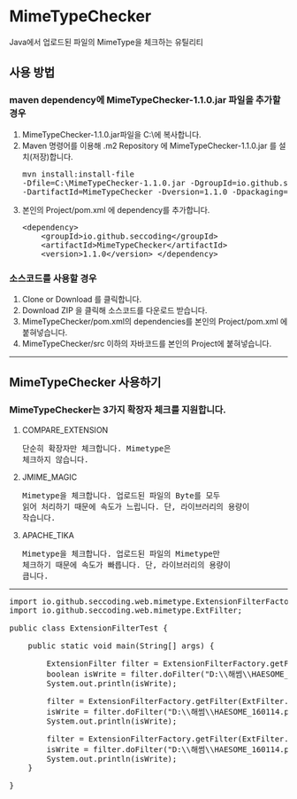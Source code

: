 # MimeTypeChecker
Java에서 업로드된 파일의 MimeType을 체크하는 유틸리티

## 사용 방법
### maven dependency에 MimeTypeChecker-1.1.0.jar 파일을 추가할 경우
1. MimeTypeChecker-1.1.0.jar파일을 C:\에 복사합니다.
1. Maven 명령어를 이용해 .m2 Repository 에 MimeTypeChecker-1.1.0.jar 를 설치(저장)합니다.<pre>mvn install:install-file -Dfile=C:\MimeTypeChecker-1.1.0.jar -DgroupId=io.github.seccoding -DartifactId=MimeTypeChecker -Dversion=1.1.0 -Dpackaging=jar</pre>
1. 본인의 Project/pom.xml 에 dependency를 추가합니다.<pre>
	&lt;dependency&gt;
	&nbsp;&nbsp;&nbsp;&nbsp;&lt;groupId&gt;io.github.seccoding&lt;/groupId&gt;
	&nbsp;&nbsp;&nbsp;&nbsp;&lt;artifactId&gt;MimeTypeChecker&lt;/artifactId&gt;
	&nbsp;&nbsp;&nbsp;&nbsp;&lt;version&gt;1.1.0&lt;/version&gt;
	&lt;/dependency&gt;
</pre>

### 소스코드를 사용할 경우
1. Clone or Download 를 클릭합니다.
1. Download ZIP 을 클릭해 소스코드를 다운로드 받습니다.
1. MimeTypeChecker/pom.xml의 dependencies를 본인의 Project/pom.xml 에 붙혀넣습니다.
1. MimeTypeChecker/src 이하의 자바코드를 본인의 Project에 붙혀넣습니다. 
---
## MimeTypeChecker 사용하기
### MimeTypeChecker는 3가지 확장자 체크를 지원합니다.
1. COMPARE_EXTENSION<pre>단순히 확장자만 체크합니다. Mimetype은 체크하지 않습니다.</pre>
1. JMIME_MAGIC<pre>Mimetype을 체크합니다. 업로드된 파일의 Byte를 모두 읽어 처리하기 때문에 속도가 느립니다. 
	단, 라이브러리의 용량이 작습니다.</pre>
1. APACHE_TIKA<pre>Mimetype을 체크합니다. 업로드된 파일의 Mimetype만 체크하기 때문에 속도가 빠릅니다. 
	단, 라이브러리의 용량이 큽니다.</pre>

---

<pre>
import io.github.seccoding.web.mimetype.ExtensionFilterFactory;
import io.github.seccoding.web.mimetype.ExtFilter;

public class ExtensionFilterTest {

	public static void main(String[] args) {
		
		ExtensionFilter filter = ExtensionFilterFactory.getFilter(ExtFilter.COMPARE_EXTENSION);
		boolean isWrite = filter.doFilter("D:\\해썸\\HAESOME_160114.pdf", "pdf");
		System.out.println(isWrite);
		
		filter = ExtensionFilterFactory.getFilter(ExtFilter.JMIME_MAGIC);
		isWrite = filter.doFilter("D:\\해썸\\HAESOME_160114.pdf", "application/pdf");
		System.out.println(isWrite);
		
		filter = ExtensionFilterFactory.getFilter(ExtFilter.APACHE_TIKA);
		isWrite = filter.doFilter("D:\\해썸\\HAESOME_160114.pdf", "application/pdf");
		System.out.println(isWrite);
	}
	
}
</pre>